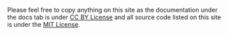 Please feel free to copy anything on this site as the documentation under the docs tab is under <a href="https://creativecommons.org/licenses/by/4.0/legalcode" target="_blank">CC BY License</a> and all source code listed on this site is under the <a href="/static/licenses/mit.txt" target="_blank">MIT License</a>.
